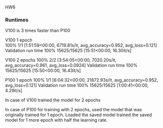 HW6

### Runtimes

V100 is 3 times faster than P100


V100 1 epoch \
100% 1/1 [1:51:59<00:00, 6719.81s/it, avg_accuracy=0.952, avg_loss=0.121]
Validation run time
100% 15625/15625 [15:51<00:00, 16.30it/s]

V100 2 epochs
100% 2/2 [3:54:05<00:00, 7020.20s/it, avg_accuracy=0.961, avg_loss=0.0924]
Validation run time
100% 15625/15625 [15:50<00:00, 16.43it/s]

P100 1 epoch
100% 1/1 [6:04:32<00:00, 21872.93s/it, avg_accuracy=0.952, avg_loss=0.121]
Validation run time
100% 15625/15625 [1:00:41<00:00, 4.29it/s]

In case of V100 trained the model for 2 epochs

In case of P100 for training with 2 epochs, used the model that was originally trained for 1 epoch. Loaded the saved model trained the saved model for 1 more epoch with half the learning rate.
